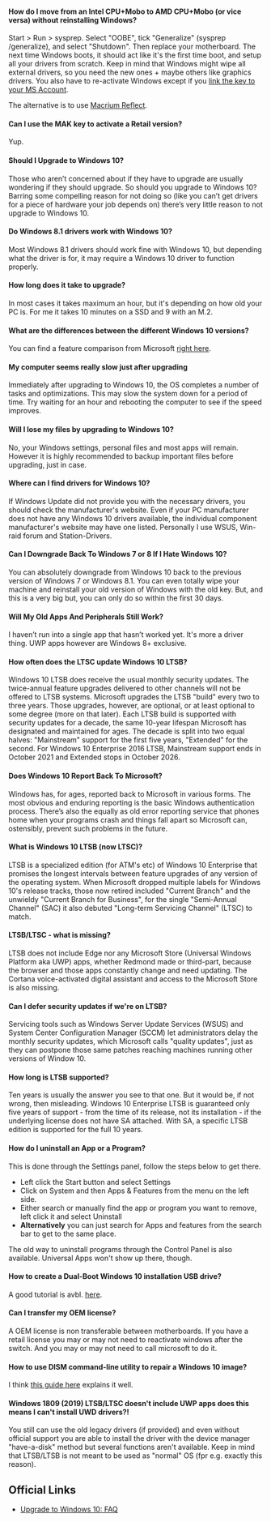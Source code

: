 #### How do I move from an Intel CPU+Mobo to AMD CPU+Mobo (or vice versa) without reinstalling Windows?

Start > Run > sysprep. Select "OOBE", tick "Generalize" (sysprep /generalize), and select "Shutdown". Then replace your motherboard. The next time Windows boots, it should act like it's the first time boot, and setup all your drivers from scratch. Keep in mind that Windows might wipe all external drivers, so you need the new ones + maybe others like graphics drivers. You also have to re-activate Windows except if you [link the key to your MS Account](https://www.windowscentral.com/how-link-your-windows-10-product-key-microsoft-account).

The alternative is to use [Macrium Reflect](https://www.macrium.com/reflectfree).


#### Can I use the MAK key to activate a Retail version?

Yup.


#### Should I Upgrade to Windows 10?

Those who aren’t concerned about if they have to upgrade are usually wondering if they should upgrade. So should you upgrade to Windows 10? Barring some compelling reason for not doing so (like you can’t get drivers for a piece of hardware your job depends on) there’s very little reason to not upgrade to Windows 10.

#### Do Windows 8.1 drivers work with Windows 10?

Most Windows 8.1 drivers should work fine with Windows 10, but depending what the driver is for, it may require a Windows 10 driver to function properly.


#### How long does it take to upgrade?

In most cases it takes maximum an hour, but it's depending on how old your PC is. For me it takes 10 minutes on a SSD and 9 with an M.2.


#### What are the differences between the different Windows 10 versions?

You can find a feature comparison from Microsoft [right here](http://www.microsoft.com/en-us/windows/windows-10-editions).


#### My computer seems really slow just after upgrading

Immediately after upgrading to Windows 10, the OS completes a number of tasks and optimizations. This may slow the system down for a period of time. Try waiting for an hour and rebooting the computer to see if the speed improves.


#### Will I lose my files by upgrading to Windows 10?

No, your Windows settings, personal files and most apps will remain. However it is highly recommended to backup important files before upgrading, just in case.


#### Where can I find drivers for Windows 10?

If Windows Update did not provide you with the necessary drivers, you should check the manufacturer's website. Even if your PC manufacturer does not have any Windows 10 drivers available, the individual component manufacturer's website may have one listed. Personally I use WSUS, Win-raid forum and Station-Drivers. 


#### Can I Downgrade Back To Windows 7 or 8 If I Hate Windows 10?

You can absolutely downgrade from Windows 10 back to the previous version of Windows 7 or Windows 8.1. You can even totally wipe your machine and reinstall your old version of Windows with the old key. But, and this is a very big but, you can only do so within the first 30 days.


#### Will My Old Apps And Peripherals Still Work?

I haven’t run into a single app that hasn’t worked yet. It's more a driver thing. UWP apps however are Windows 8+ exclusive.


#### How often does the LTSC update Windows 10 LTSB?

Windows 10 LTSB does receive the usual monthly security updates. The twice-annual feature upgrades delivered to other channels will not be offered to LTSB systems. Microsoft upgrades the LTSB "build" every two to three years. Those upgrades, however, are optional, or at least optional to some degree (more on that later). Each LTSB build is supported with security updates for a decade, the same 10-year lifespan Microsoft has designated and maintained for ages. The decade is split into two equal halves: "Mainstream" support for the first five years, "Extended" for the second. For Windows 10 Enterprise 2016 LTSB, Mainstream support ends in October 2021 and Extended stops in October 2026.


#### Does Windows 10 Report Back To Microsoft?

Windows has, for ages, reported back to Microsoft in various forms. The most obvious and enduring reporting is the basic Windows authentication process. There’s also the equally as old error reporting service that phones home when your programs crash and things fall apart so Microsoft can, ostensibly, prevent such problems in the future.


#### What is Windows 10 LTSB (now LTSC)?

LTSB is a specialized edition (for ATM's etc) of Windows 10 Enterprise that promises the longest intervals between feature upgrades of any version of the operating system. When Microsoft dropped multiple labels for Windows 10's release tracks, those now retired included "Current Branch" and the unwieldy "Current Branch for Business", for the single "Semi-Annual Channel" (SAC) it also debuted "Long-term Servicing Channel" (LTSC) to match.


#### LTSB/LTSC - what is missing?

LTSB does not include Edge nor any Microsoft Store (Universal Windows Platform aka UWP) apps, whether Redmond made or third-part, because the browser and those apps constantly change and need updating. The Cortana voice-activated digital assistant and access to the Microsoft Store is also missing.


#### Can I defer security updates if we're on LTSB?

Servicing tools such as Windows Server Update Services (WSUS) and System Center Configuration Manager (SCCM) let administrators delay the monthly security updates, which Microsoft calls "quality updates", just as they can postpone those same patches reaching machines running other versions of Window 10.


#### How long is LTSB supported?

Ten years is usually the answer you see to that one. But it would be, if not wrong, then misleading. Windows 10 Enterprise LTSB is guaranteed only five years of support - from the time of its release, not its installation - if the underlying license does not have SA attached. With SA, a specific LTSB edition is supported for the full 10 years.


#### How do I uninstall an App or a Program?

This is done through the Settings panel, follow the steps below to get there.

* Left click the Start button and select Settings
* Click on System and then Apps & Features from the menu on the left side.
* Either search or manually find the app or program you want to remove, left click it and select Uninstall
* **Alternatively** you can just search for Apps and features from the search bar to get to the same place.

The old way to uninstall programs through the Control Panel is also available. Universal Apps won't show up there, though.

#### How to create a Dual-Boot Windows 10 installation USB drive?

A good tutorial is avbl. [here](https://old.reddit.com/r/windowsinsiders/comments/3sombj/tutorial_how_to_create_a_dualboot_windows_10/).


#### Can I transfer my OEM license?

A OEM license is non transferable between motherboards. If you have a retail license you may or may not need to reactivate windows after the switch. And you may or may not need to call microsoft to do it.


#### How to use DISM command-line utility to repair a Windows 10 image?

I think [this guide here](https://www.windowscentral.com/how-use-dism-command-line-utility-repair-windows-10-image?utm_medium=slider&utm_campaign=navigation&utm_source=wp) explains it well.


#### Windows 1809 (2019) LTSB/LTSC doesn't include UWP apps does this means I can't install UWD drivers?!

You still can use the old legacy drivers (if provided) and even without official support you are able to install the driver with the device manager "have-a-disk" method but several functions aren't available. Keep in mind that LTSB/LTSB is not meant to be used as "normal" OS (fpr e.g. exactly this reason). 



## Official Links
- [Upgrade to Windows 10: FAQ](https://support.microsoft.com/en-us/help/12435/windows-10-upgrade-faq#iconz-faq)
